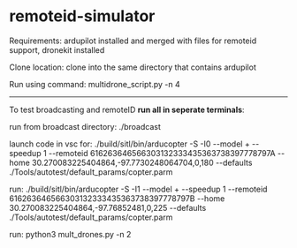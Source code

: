 # remoteid-simulator

Requirements:
ardupilot installed and merged with files for remoteid support, dronekit installed

Clone location:
clone into the same directory that contains ardupilot

Run using command:
multidrone_script.py -n 4

----------------------------------------------------------------------------------------

To test broadcasting and remoteID **run all in seperate terminals**:

run from broadcast directory:
./broadcast

launch code in vsc for:
./build/sitl/bin/arducopter -S -I0 --model + --speedup 1 --remoteid 616263646566303132333435363738397778797A --home 30.270083225404864,-97.7730248064704,0,180 --defaults ./Tools/autotest/default_params/copter.parm

run:
./build/sitl/bin/arducopter -S -I1 --model + --speedup 1 --remoteid 616263646566303132333435363738397778797B --home 30.270083225404864,-97.76852481,0,225 --defaults ./Tools/autotest/default_params/copter.parm

run:
python3 mult_drones.py -n 2

